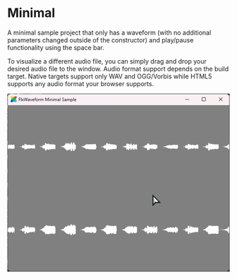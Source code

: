 # Minimal

A minimal sample project that only has a waveform (with no additional parameters changed outside of the constructor) and play/pause functionality using the space bar.

To visualize a different audio file, you can simply drag and drop your desired audio file to the window. Audio format support depends on the build target. Native targets support only WAV and OGG/Vorbis while HTML5 supports any audio format your browser supports.

<p align="center">
    <img src="../../images/sample-basic.png" />
</p>
